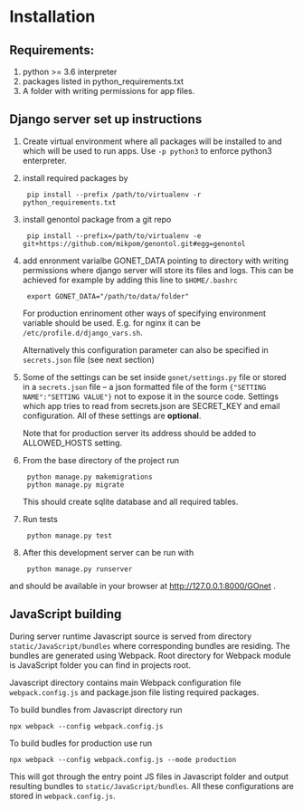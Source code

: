 # Installation

## Requirements:
1. python >= 3.6 interpreter
2. packages listed in python_requirements.txt
3. A folder with writing permissions for app files.

## Django server set up instructions
1. Create virtual environment where all packages will be installed to
   and which will be used to run apps.  Use `-p python3` to enforce
   python3 enterpreter.

2. install required packages by

        pip install --prefix /path/to/virtualenv -r python_requirements.txt

3. install genontol package from a git repo

        pip install --prefix=/path/to/virtualenv -e git+https://github.com/mikpom/genontol.git#egg=genontol

4. add enronment varialbe GONET_DATA pointing to directory with
   writing permissions where django server will store its files and logs.
   This can be achieved for example by adding this line to
   `$HOME/.bashrc`

        export GONET_DATA="/path/to/data/folder"
    For production enrinoment other ways of specifying environment
    variable should be used. E.g. for nginx it can be
    `/etc/profile.d/django_vars.sh`.
    
    Alternatively this configuration parameter can also be specified
    in `secrets.json` file (see next section)

5. Some of the settings can be set inside `gonet/settings.py` file or
   stored in a `secrets.json` file – a json formatted file of the form
   `{"SETTING NAME":"SETTING VALUE"}` not to expose it in the source
   code. Settings which app tries to read from secrets.json are
   SECRET_KEY and email configuration. All of these settings are
   **optional**.

    Note that for production server
    its address should be added to ALLOWED_HOSTS setting.
   
6. From the base directory of the project run

        python manage.py makemigrations
        python manage.py migrate
    This should create sqlite database and all required tables.

7. Run tests

        python manage.py test
8. After this development server can be run with

        python manage.py runserver
and should be available in your browser at http://127.0.0.1:8000/GOnet .

## JavaScript building

During server runtime Javascript source is served from directory
`static/JavaScript/bundles` where corresponding bundles are
residing. The bundles are generated using Webpack. Root directory for
Webpack module is JavaScript folder you can find in projects root.

Javascript directory contains main Webpack configuration file
`webpack.config.js` and package.json file listing required packages.

To build bundles from Javascript directory run

    npx webpack --config webpack.config.js
    
To build budles for production use run 

    npx webpack --config webpack.config.js --mode production
    
This will got through the entry point JS files in Javascript folder
and output resulting bundles to `static/JavaScript/bundles`. All these
configurations are stored in `webpack.config.js`.
    

